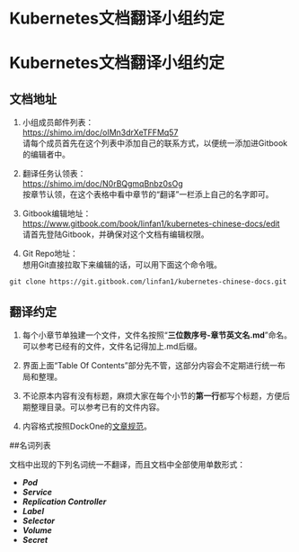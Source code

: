 # Kubernetes文档翻译小组约定

# Kubernetes文档翻译小组约定

## 文档地址

1. 小组成员邮件列表：<br>
https://shimo.im/doc/oIMn3drXeTFFMq57
<br>请每个成员首先在这个列表中添加自己的联系方式，以便统一添加进Gitbook的编辑者中。

2. 翻译任务认领表：<br>
https://shimo.im/doc/N0rBQgmqBnbz0sOg
<br>按章节认领，在这个表格中看中章节的“翻译”一栏添上自己的名字即可。

3. Gitbook编辑地址：<br>
https://www.gitbook.com/book/linfan1/kubernetes-chinese-docs/edit
<br>请首先登陆Gitbook，并确保对这个文档有编辑权限。

4. Git Repo地址：<br>
想用Git直接拉取下来编辑的话，可以用下面这个命令哦。
```
git clone https://git.gitbook.com/linfan1/kubernetes-chinese-docs.git
```

## 翻译约定

1. 每个小章节单独建一个文件，文件名按照“__三位数序号-章节英文名.md__”命名。可以参考已经有的文件，文件名记得加上.md后缀。

2. 界面上面“Table Of Contents”部分先不管，这部分内容会不定期进行统一布局和整理。

3. 不论原本内容有没有标题，麻烦大家在每个小节的**第一行**都写个标题，方便后期整理目录。可以参考已有的文件内容。

4. 内容格式按照DockOne的[文章规范](Fingerpost.txt)。

##名词列表

文档中出现的下列名词统一不翻译，而且文档中全部使用单数形式：

- ***Pod***
- ***Service***
- ***Replication Controller***
- ***Label***
- ***Selector***
- ***Volume***
- ***Secret***